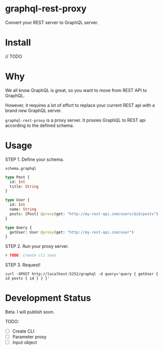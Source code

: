 # graphql-rest-proxy

Convert your REST server to GraphQL server.

# Install

// TODO

# Why

We all know GraphQL is great, so you want to move from REST API to GraphQL.

However, it requires a lot of effort to replace your current REST api with a brand new GraphQL server.

`graphql-rest-proxy` is a proxy server. It proxies GraphQL to REST api according to the defined schema.

# Usage

STEP 1. Define your schema.

`schema.graphql`

```graphql
type Post {
  id: Int
  title: String
}

type User {
  id: Int
  name: String
  posts: [Post] @proxy(get: "http://my-rest-api.com/users/$id/posts")
}

type Query {
  getUser: User @proxy(get: "http://my-rest-api.com/user")
}
```

STEP 2. Run your proxy server.

```sh
# TODO: create cli soon
```

STEP 3. Request!

```
curl -XPOST http://localhost:5252/graphql -d query='query { getUser { id posts { id } } }'
```

# Development Status

Beta. I will publish soon.

TODO:

- [ ] Create CLI
- [ ] Parameter proxy
- [ ] Input object
